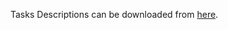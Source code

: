 Tasks Descriptions can be downloaded from [here](https://judge.softuni.org/Contests/Compete/DownloadResource/21450).